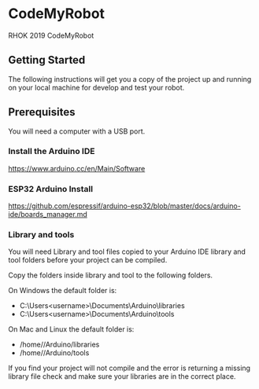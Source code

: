 # CodeMyRobot
RHOK 2019 CodeMyRobot

## Getting Started

The following instructions will get you a copy of the project up and running on your local machine for develop and test your robot.

## Prerequisites

You will need a computer with a USB port. 

### Install the Arduino IDE
https://www.arduino.cc/en/Main/Software


### ESP32 Arduino Install
https://github.com/espressif/arduino-esp32/blob/master/docs/arduino-ide/boards_manager.md


### Library and tools
You will need Library and tool files copied to your Arduino IDE library and tool folders before your project can be compiled.

Copy the folders inside library and tool to the following folders. 

On Windows the default folder is: 
- C:\Users\<username>\Documents\Arduino\libraries
- C:\Users\<username>\Documents\Arduino\tools

On Mac and Linux the default folder is:
- /home/<username>/Arduino/libraries
- /home/<username>/Arduino/tools

If you find your project will not compile and the error is returning a missing library file check and make sure your libraries are in the correct place. 

